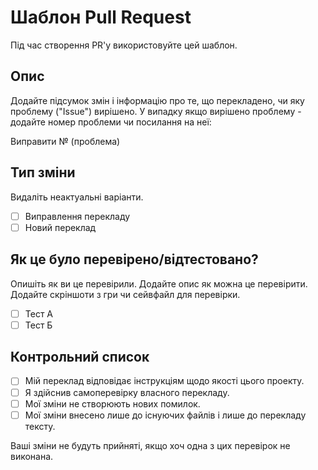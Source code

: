 # Шаблон Pull Request

Під час створення PR'у використовуйте цей шаблон.

## Опис

Додайте підсумок змін і інформацію про те, що перекладено, чи яку проблему ("Issue") вирішено.
У випадку якщо вирішено проблему - додайте номер проблеми чи посилання на неї:

Виправити № (проблема)

## Тип зміни

Видаліть неактуальні варіанти.

- [ ] Виправлення перекладу
- [ ] Новий переклад

## Як це було перевірено/відтестовано?

Опишіть як ви це перевірили. Додайте опис як можна це перевірити. Додайте скріншоти з гри чи сейвфайл для перевірки.

- [ ] Тест А
- [ ] Тест Б

## Контрольний список

- [ ] Мій переклад відповідає інструкціям щодо якості цього проекту.
- [ ] Я здійснив самоперевірку власного перекладу.
- [ ] Мої зміни не створюють нових помилок.
- [ ] Мої зміни внесено лише до існуючих файлів і лише до перекладу тексту.

Ваші зміни не будуть прийняті, якщо хоч одна з цих перевірок не виконана.
